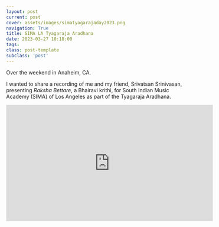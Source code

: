 ```yaml
---
layout: post
current: post
cover: assets/images/simatyagarajaday2023.png
navigation: True
title: SIMA LA Tyagaraja Aradhana
date: 2023-03-27 10:18:00
tags:
class: post-template
subclass: 'post'
---
```


Over the weekend in Anaheim, CA. 

I wanted to share a recording of me and my friend, Srivatsan Srinivasan, presenting <i>Raksha Bettare</i>, a Bhairavi krithi, for South Indian Music Academy (SIMA) of Los Angeles as part of the Tyagaraja Aradhana. 

<iframe width="560" height="315" src="https://www.youtube.com/embed/QUFBJlJVIio" title="YouTube video player" frameborder="0" allow="accelerometer; autoplay; clipboard-write; encrypted-media; gyroscope; picture-in-picture; web-share" allowfullscreen></iframe>